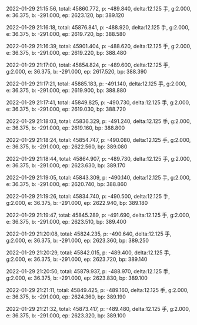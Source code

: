 2022-01-29 21:15:56, total: 45860.772, p: -489.840, delta:12.125 手, g:2.000, e: 36.375, b: -291.000, ep: 2623.120, bp: 389.120

2022-01-29 21:16:18, total: 45876.841, p: -488.920, delta:12.125 手, g:2.000, e: 36.375, b: -291.000, ep: 2619.720, bp: 388.580

2022-01-29 21:16:39, total: 45901.404, p: -488.620, delta:12.125 手, g:2.000, e: 36.375, b: -291.000, ep: 2619.220, bp: 388.480

2022-01-29 21:17:00, total: 45854.824, p: -489.600, delta:12.125 手, g:2.000, e: 36.375, b: -291.000, ep: 2617.520, bp: 388.390

2022-01-29 21:17:21, total: 45885.183, p: -491.140, delta:12.125 手, g:2.000, e: 36.375, b: -291.000, ep: 2619.900, bp: 388.880

2022-01-29 21:17:41, total: 45849.825, p: -490.730, delta:12.125 手, g:2.000, e: 36.375, b: -291.000, ep: 2619.030, bp: 388.720

2022-01-29 21:18:03, total: 45836.329, p: -491.240, delta:12.125 手, g:2.000, e: 36.375, b: -291.000, ep: 2619.160, bp: 388.800

2022-01-29 21:18:24, total: 45854.747, p: -490.080, delta:12.125 手, g:2.000, e: 36.375, b: -291.000, ep: 2622.560, bp: 389.080

2022-01-29 21:18:44, total: 45864.907, p: -489.730, delta:12.125 手, g:2.000, e: 36.375, b: -291.000, ep: 2623.630, bp: 389.170

2022-01-29 21:19:05, total: 45843.309, p: -490.140, delta:12.125 手, g:2.000, e: 36.375, b: -291.000, ep: 2620.740, bp: 388.860

2022-01-29 21:19:26, total: 45834.740, p: -490.500, delta:12.125 手, g:2.000, e: 36.375, b: -291.000, ep: 2622.940, bp: 389.180

2022-01-29 21:19:47, total: 45845.289, p: -491.690, delta:12.125 手, g:2.000, e: 36.375, b: -291.000, ep: 2623.510, bp: 389.400

2022-01-29 21:20:08, total: 45824.235, p: -490.640, delta:12.125 手, g:2.000, e: 36.375, b: -291.000, ep: 2623.360, bp: 389.250

2022-01-29 21:20:29, total: 45842.015, p: -489.400, delta:12.125 手, g:2.000, e: 36.375, b: -291.000, ep: 2623.720, bp: 389.140

2022-01-29 21:20:50, total: 45879.937, p: -488.970, delta:12.125 手, g:2.000, e: 36.375, b: -291.000, ep: 2623.830, bp: 389.100

2022-01-29 21:21:11, total: 45849.425, p: -489.160, delta:12.125 手, g:2.000, e: 36.375, b: -291.000, ep: 2624.360, bp: 389.190

2022-01-29 21:21:32, total: 45873.417, p: -489.480, delta:12.125 手, g:2.000, e: 36.375, b: -291.000, ep: 2623.320, bp: 389.100
